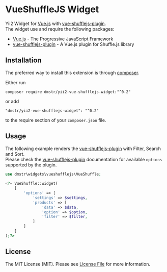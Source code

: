 # VueShuffleJS Widget

Yii2 Widget for [Vue.js](https://vuejs.org) with [vue-shufflejs-plugin](https://git.hrzg.de/dmstr/vue-shufflejs-plugin).  
The widget use and require the following packages:

* [Vue.js](https://vuejs.org) - The Progressive JavaScript Framework
* [vue-shufflejs-plugin](https://git.hrzg.de/dmstr/vue-shufflejs-plugin) - A Vue.js plugin for Shuffle.js library

## Installation

The preferred way to install this extension is through [composer](http://getcomposer.org/download/).

Either run 

`composer require dmstr/yii2-vue-shufflejs-widget:"^0.2"`

or add 

`"dmstr/yii2-vue-shufflejs-widget": "^0.2"`

to the require section of your `composer.json` file.

## Usage

The following example renders the [vue-shufflejs-plugin](https://git.hrzg.de/dmstr/vue-shufflejs-plugin) with Filter, Search and Sort.  
Please check the [vue-shufflejs-plugin](https://git.hrzg.de/dmstr/vue-shufflejs-plugin) documentation for available `options` supported by the plugin.

````php
use dmstr\widgets\vueshufflejs\VueShuffle;
    
<?= VueShuffle::widget(
    [
        'options' => [
            'settings' => $settings,
            'products' => [
                'data' => $data,
                'option' => $option,
                'filter' => $filter,
            ]
        ]
    ]
);?>
````
## License

The MIT License (MIT). Please see [License File](./LICENSE.md) for more information.